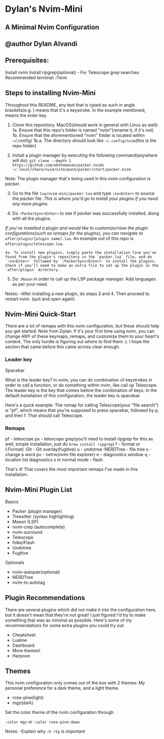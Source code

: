 # Dylan's Nvim-Mini
## A Minimal Nvim Configuration
## @author Dylan Alvandi


## Prerequisites:
Install nvim
Install ripgrep(optional) - For Telescope grep searches
Recommended terminal: iTerm 

## Steps to installing Nvim-Mini

Throughout this README, any text that is typed as such in angle brackets(e.g. <Enter>) means that it's a keystroke. In the example mentioned, <Enter> means the enter key.

1. Clone this repository.
    MacOS(should work in general with Linux as well):
    1a. Ensure that this repo's folder is named "nvim"(rename it, if it's not)
    1b. Ensure that the aforementioned "nvim" folder is located within ~/.config/
        1b.a. The directory should look like `~/.config/nvim`(this is the repo folder)

2. Install a plugin manager by executing the following command(anywhere will do):
`git clone --depth 1 https://github.com/wbthomason/packer.nvim\
 ~/.local/share/nvim/site/pack/packer/start/packer.nvim`

Note: The plugin manager that's being used in this nvim configuration is _packer_.

3. Go to the file `lua/nvim-mini/packer.lua` and type `:so<Enter>` to source the _packer_ file.
*This is where you'd go to install your plugins if you need any more plugins.*

4. Do `:PackerSync<Enter>` to see if _packer_ was successfully installed, along with all the plugins.

*If you've installed a plugin and would like to customize/view the plugin configurations(such as remaps for the plugins), you can navigate to `after/plugin/[plugin name].lua`*. An example out of this repo is `after/plugin/telescope.lua`.

    4a. To install new plugins, simply paste the installation line you've found from the plugin's repository in the `packer.lua` file, and do `:so<Enter>` followed by `:PackerSync<Enter>` to install the plugins. Check if you'll need to make an extra file to set up the plugin in the `after/plugin` directory.

5. Do `:Mason` in order to call up the LSP package manager. Add languages as per your need. 

Notes:
-After installing a new plugin, do steps 3 and 4. Then proceed to restart nvim. (quit and open again)

## Nvim-Mini Quick-Start

There are a lot of remaps with this nvim configuration, but these should help you get started:
Note from Dylan: If it's your first time using nvim, you can change ANY of these keymaps, remaps, and customize them to your heart's content. The only hurdle is figuring out where to find them :). I hope the section that came before this came across clear enough. 

### Leader key 
Spacebar

What is the leader key? In nvim, you can do combination of keystrokes in order to call a function, or do something within nvim, like call up Telescope. The leader key is the key that comes before the combination of keys. In the default installation of this configuration, the leader key is spacebar. 

Here's a quick example: The remap for calling Telescope(your "file search") is "<leader>pf", which means that you're supposed to press spacebar, followed by p, and then f. That should call Telescope.

### Remaps

<leader>pf - telescope
<leader>ps - telescope grep(you'll need to install ripgrep for this as well, simple installation, just do `brew install ripgrep`)
<leader>f - format or (:Format)
:Git - Git overlay(fugitive)
<leader>u - undotree
:NERDTree - file tree
<leader>s - change a word 
<leader>pv - netrw(nvim file explorer)
<leader>e - diagnostics window
<leader>q - location list diagnostics
s in normal mode - flash 

That's it! That covers the most important remaps I've made in this installation. 

## Nvim-Mini Plugin List

Basics
- Packer (plugin manager)
- Treesitter (syntax highlighting)
- Mason (LSP)
- nvim-cmp (autocomplete)
- nvim-surround
- Telescope
- folke/Flash
- Undotree
- Fugitive

Optionals
- nvim-autopair(optional)
- NERDTree
- nvim-ts-autotag

## Plugin Recommendations

There are several plugins which did not make it into the configuration here, but it doesn't mean that they're not great! I just figured I'd try to make something that was as minimal as possible. Here's some of my recommendations for some extra plugins you could try out:

- Cheatsheet
- Lualine
- Dashboard
- More themes!
- Harpoon

## Themes

This nvim configuration only comes out of the box with 2 themes: My personal preference for a dark theme, and a light theme. 

- rose-pine(light)
- mgz(dark)

Set the color theme of the nvim configuration through 

`:color mgz` or `:color rose-pine-dawn`

<!--TODO-->
Notes: 
-Explain why `:h rtp` is important
